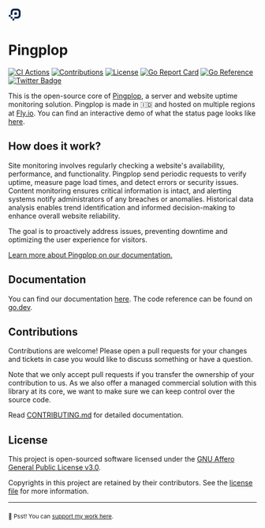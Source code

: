 <img src="./static/favicon.svg" alt="Pingplop Logo" width="26" />

# Pingplop

[![CI Actions](https://github.com/pingplop/pingplop/actions/workflows/ci-actions.yml/badge.svg)](https://github.com/pingplop/pingplop/actions/workflows/ci-actions.yml)
[![Contributions](https://img.shields.io/badge/Contributions-welcome-blue.svg?color=orange)](https://github.com/pingplop/pingplop/graphs/contributors)
[![License](https://img.shields.io/github/license/pingplop/pingplop?color=informational)](https://github.com/pingplop/pingplop/blob/master/LICENSE)
[![Go Report Card](https://goreportcard.com/badge/github.com/pingplop/pingplop)](https://goreportcard.com/report/github.com/pingplop/pingplop)
[![Go Reference](https://pkg.go.dev/badge/github.com/pingplop/pingplop?status.svg)](https://pkg.go.dev/github.com/pingplop/pingplop)
[![Twitter Badge](https://img.shields.io/badge/-@riipandi-1ca0f1?style=flat&labelColor=gray&logo=x&logoColor=white&link=https://twitter.com/riipandi)](https://twitter.com/riipandi)

This is the open-source core of [Pingplop][pingplop-site], a server and website uptime monitoring solution.
Pingplop is made in 🇮🇩 and hosted on multiple regions at [Fly.io][fly-regions]. You can find an interactive
demo of what the status page looks like [here][pingplop-demo].

## How does it work?

Site monitoring involves regularly checking a website's availability, performance, and functionality.
Pingplop send periodic requests to verify uptime, measure page load times, and detect errors or security
issues. Content monitoring ensures critical information is intact, and alerting systems notify administrators
of any breaches or anomalies. Historical data analysis enables trend identification and informed
decision-making to enhance overall website reliability.

The goal is to proactively address issues, preventing downtime and optimizing the user experience for visitors.

[Learn more about Pingplop on our documentation.][pingplop-docs]

## Documentation

You can find our documentation [here][pingplop-docs]. The code reference can be found on [go.dev][pingplop-godev].

## Contributions

Contributions are welcome! Please open a pull requests for your changes and tickets in case you would like to discuss something or have a question.

Note that we only accept pull requests if you transfer the ownership of your contribution to us. As we also offer a managed commercial solution with this library at its core, we want to make sure we can keep control over the source code.

Read [CONTRIBUTING.md](./CONTRIBUTING.md) for detailed documentation.

## License

This project is open-sourced software licensed under the [GNU Affero General Public License v3.0][agpl-license].

Copyrights in this project are retained by their contributors.
See the [license file](./LICENSE) for more information.

---

<sub>🤫 Psst! You can [support my work here](https://github.com/sponsors/riipandi).</sub>

[pingplop-site]: https://pingplop.com/?ref=github
[pingplop-docs]: https://pingplop.mintlify.app/introduction
[pingplop-demo]: https://demo.pingplop.com/
[pingplop-godev]: https://pkg.go.dev/github.com/pingplop/pingplop
[fly-regions]: https://fly.io/docs/reference/regions/
[agpl-license]: https://choosealicense.com/licenses/agpl-3.0/
